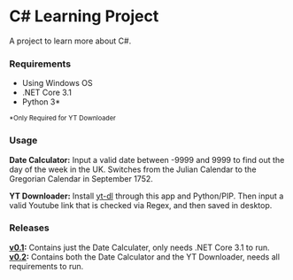 # C# Learning Project
A project to learn more about C#.

### Requirements
- Using Windows OS
- .NET Core 3.1
- Python 3*  

<sub>*Only Required for YT Downloader</sub>

### Usage
**Date Calculator:** Input a valid date between -9999 and 9999 to find out the day of the week in the UK. Switches from the Julian Calendar to the Gregorian Calendar in September 1752.

**YT Downloader:** Install [yt-dl](https://github.com/ytdl-org/youtube-dl) through this app and Python/PIP. Then input a valid Youtube link that is checked via Regex, and then saved in desktop. 

### Releases
**[v0.1](https://github.com/jack-whatley/DateCalculator/releases/tag/releasev0.1):** Contains just the Date Calculater, only needs .NET Core 3.1 to run.  
**[v0.2](https://github.com/jack-whatley/DateCalculator/releases/tag/release2):** Contains both the Date Calculator and the YT Downloader, needs all requirements to run.
